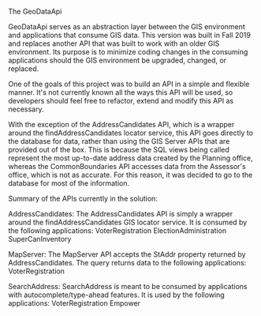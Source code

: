 The GeoDataApi 

GeoDataApi serves as an abstraction layer between the GIS environment and applications that consume GIS data. 
This version was built in Fall 2019 and replaces another API that was built to work with an older GIS 
environment. Its purpose is to minimize coding changes in the consuming applications should the GIS environment be upgraded, changed,
or replaced. 

One of the goals of this project was to build an API in a simple and flexible manner. It's not currently known all the ways this API will
be used, so developers should feel free to refactor, extend and modify this API as necessary.

With the exception of the AddressCandidates API, which is a wrapper around the findAddressCandidates locator service, this API
goes directly to the database for data, rather than using the GIS Server APIs that are provided out of the box. This is because the SQL
views being called represent the most up-to-date address data created by the Planning office, whereas the CommonBoundaries API accesses data
from the Assessor's office, which is not as accurate. For this reason, it was decided to go to the database for most of the information.

Summary of the APIs currently in the solution:

AddressCandidates:
The AddressCandidates API is simply a wrapper around the findAddressCandidates GIS locator service. It is consumed by the following 
applications:
VoterRegistration
ElectionAdministration
SuperCanInventory

MapServer:
The MapServer API accepts the StAddr property returned by AddressCandidates. The query returns data to the following applications:
VoterRegistration


SearchAddress:
SearchAddress is meant to be consumed by applications with autocomplete/type-ahead features. It is used by the following applications:
VoterRegistration
Empower
